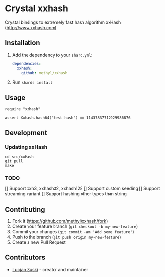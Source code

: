 # Crystal xxhash

Crystal bindings to extremely fast hash algorithm xxHash (http://www.xxhash.com)

## Installation

1. Add the dependency to your `shard.yml`:

   ```yaml
   dependencies:
     xxhash:
       github: methyl/xxhash
   ```

2. Run `shards install`

## Usage

```crystal
require "xxhash"

assert Xxhash.hash64("test hash") == 11437837717929986876
```

## Development

### Updating xxHash

```
cd src/xxHash
git pull
make
```

### TODO

[] Support xxh3, xxhash32, xxhash128
[] Support custom seeding
[] Support streaming variant
[] Support hashing other types than string

## Contributing

1. Fork it (<https://github.com/methyl/xxhash/fork>)
2. Create your feature branch (`git checkout -b my-new-feature`)
3. Commit your changes (`git commit -am 'Add some feature'`)
4. Push to the branch (`git push origin my-new-feature`)
5. Create a new Pull Request

## Contributors

- [Lucjan Suski](https://github.com/methyl) - creator and maintainer
